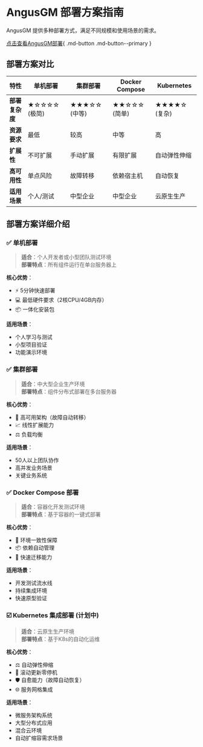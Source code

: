 # AngusGM 部署方案指南

AngusGM 提供多种部署方式，满足不同规模和使用场景的需求。

[点击查看AngusGM部署](../installation/AngusGM){ .md-button .md-button--primary }

## 部署方案对比

| 特性 | 单机部署 | 集群部署 | Docker Compose | Kubernetes |
|------|----------|----------|----------------|------------|
| **部署复杂度** | ★☆☆☆☆ (极简) | ★★★☆☆ (中等) | ★★☆☆☆ (简单) | ★★★★☆ (复杂) |
| **资源要求** | 最低 | 较高 | 中等 | 高 |
| **扩展性** | 不可扩展 | 手动扩展 | 有限扩展 | 自动弹性伸缩 |
| **高可用性** | 单点风险 | 故障转移 | 依赖宿主机 | 自动恢复 |
| **适用场景** | 个人/测试 | 中型企业 | 中型企业 | 云原生生产 |

## 部署方案详细介绍

### ✅ 单机部署

> **适合**：个人开发者或小型团队测试环境  
> **部署特点**：所有组件运行在单台服务器上

**核心优势**：
- ⚡ 5分钟快速部署
- 💻 最低硬件要求（2核CPU/4GB内存）
- 📦 一体化安装包

**适用场景**：
- 个人学习与测试
- 小型项目验证
- 功能演示环境

### ✅ 集群部署

> **适合**：中大型企业生产环境  
> **部署特点**：组件分布式部署在多台服务器

**核心优势**：
- 🔁 高可用架构（故障自动转移）
- 📈 线性扩展能力
- ⚖️ 负载均衡

**适用场景**：
- 50人以上团队协作
- 高并发业务场景
- 关键业务系统

### ✅ Docker Compose 部署

> **适合**：容器化开发测试环境  
> **部署特点**：基于容器的一键式部署

**核心优势**：
- 🔄 环境一致性保障
- 📦 依赖自动管理
- 🚢 快速迁移能力

**适用场景**：
- 开发测试流水线
- 持续集成环境
- 快速原型验证

### ☑️ Kubernetes 集成部署 (计划中)

> **适合**：云原生生产环境  
> **部署特点**：基于K8s的自动化运维

**核心优势**：
- ⚖️ 自动弹性伸缩
- 🔄 滚动更新零停机
- 🛡️ 自愈能力（故障自动恢复）
- 🌐 服务网格集成

**适用场景**：
- 微服务架构系统
- 大型分布式应用
- 混合云环境
- 自动扩缩容需求场景
